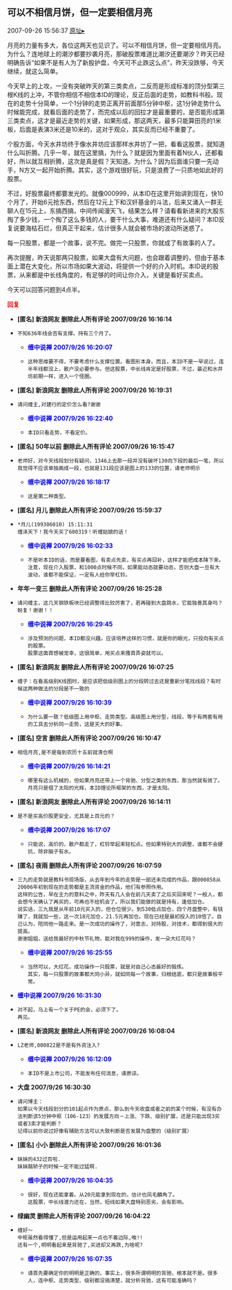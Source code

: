 ## 可以不相信月饼，但一定要相信月亮
2007-09-26 15:56:37
[原址▸](http://www.fxgan.com/chan_time/2007_07_12/708.htm)



 月亮的力量有多大，各位这两天也见识了。可以不相信月饼，但一定要相信月亮。为什么？连地球上的潮汐都要抄袭月亮，那破股票难道比潮汐还要潮汐？昨天已经明确告诉“如果不是有人为了新股护盘，今天可不止跌这么点”，昨天没跌够，今天继续，就这么简单。


 


 今天早上的上攻，一没有突破昨天的第三类卖点，二反而是形成标准的顶分型第三根K线的上冲，不管你相信不相信本ID的理论，反正后面的走势，如教科书般。现在的走势十分简单，一个1分钟的走势正离开前面那5分钟中枢，这1分钟走势什么时候能完成，就看后面的走势了，而完成以后的回拉才是最重要的，是否能形成第三类卖点，这才是最近走势的关键，如果形成，那这两天，最多只能算田亮的1米板，后面是表演3米还是10米的，这对于观众，其实反而已经不重要了。


 


 个股方面，今天水井坊终于像水井坊应该那样水井坊了一把，看看这股票，就知道什么叫折腾。几乎一年，就在这里搞，为什么？就是因为里面有着N伙人，还都看好，所以就互相折腾，这次是真是假？天知道。为什么？因为后面谁只要一先动手，N方又一起开始折腾。其实，这个游戏很好玩，只是浪费了一只质地如此好的股票。


 


 不过，好股票最终都要发光的。就像000999，从本ID在这里开始讲到现在，快10个月了，开始6元抢东西，然后在12元上下和汉奸基金的斗法，后来又涌入一群无聊人在15元上，东搞西搞，中间传闻漫天飞，结果怎么样？请看看新进来的大股东掏了多少钱，一个掏了这么多钱的人，要干什么大事，难道还有什么疑问？本ID反复说要海枯石烂，但真正干起来，估计很多人就会被市场的波动所迷惑了。


 


 每一只股票，都是一个故事，说不完。做完一只股票，你就成了有故事的人了。


 


 再次提醒，昨天说那两只股票，如果大盘有大问题，也会跟着调整的，但由于基本面上潜在大变化，所以市场如果大波动，将提供一个好的介入时机。本ID说的股票，从来都是中长线角度的，有足够的时间让你介入，关键是看好买卖点。


 


 今天可以回答问题到4点半。


 


 





<font color='red'>**回复**</font>


- **[匿名] 新浪网友 删除此人所有评论  2007/09/26 16:16:14**
- ```
  不知636年线会否有支撑。持有三个月了。
  ```
   - **<font color='blue'>缠中说禅 2007/9/26 16:20:07</font>**
   - ```
     这种思维要不得，不要考虑什么支撑位置。看图形本身。而且，本ID不是一早说过，连半年线都没上，散户没必要参与。但这股票，中长线肯定是好股票，不过，最近和水井坊前期一样，进入一个怪圈。
     ```
- **[匿名] 新浪网友 删除此人所有评论  2007/09/26 16:19:31**
- ```
  请问缠主,对建行的定价怎么看?谢谢
  ```
   - **<font color='blue'>缠中说禅 2007/9/26 16:22:40</font>**
   - ```
     本ID只看走势，不看定价。
     ```
- **[匿名] 50年以前 删除此人所有评论  2007/09/26 16:15:47**
- ```
  老师好，对今天线段划分有疑问，1346上去那一段并没有破坏130向下段的最后一笔，所以我觉得不应该单独画成一段，也就是131段应该是图上的133的位置，请老师明示
  ```
   - **<font color='blue'>缠中说禅 2007/9/26 16:18:17</font>**
   - ```
     这是第二种类型。
     ```
- **[匿名] 月儿 删除此人所有评论  2007/09/26 15:59:37**
- ```
  *月儿(199306010) 15:11:31
  缠泽天下！我今天买了600319！听缠姑娘的话！
  ```
   - **<font color='blue'>缠中说禅 2007/9/26 16:02:33</font>**
   - ```
     不是听本ID的话，而是要看图，有卖点先卖，有买点再回补，这样才能把成本降下来。
     注意，现在介入股票，和1000点时候不同，如果能动态就要动态，否则大盘一旦有大波动，谁都不能保证，一定有人给你举杠铃。
     ```
- **年年一变三 删除此人所有评论  2007/09/26 16:25:28**
- ```
  请问缠主，这几天钢铁板块已经调整得比较厉害了，若再碰到大盘跳水，它能独善其身吗？
  盼复！谢谢！！
  ```
   - **<font color='blue'>缠中说禅 2007/9/26 16:29:45</font>**
   - ```
     涉及预测的问题，本ID都没兴趣。应该培养这样的习惯，就是你的眼光，只投向有买点的股票。
     股票这面首想被宠幸，这很简单，用买点来搔首弄姿就可以。
     ```
- **[匿名] 新浪网友 删除此人所有评论  2007/09/26 16:07:25**
- ```
  缠子：在看高级别K线图时，是应该把低级别图上的分段转过去还是重新分笔找线段？有时候这两种做法的分段是不一致的
  ```
   - **<font color='blue'>缠中说禅 2007/9/26 16:10:39</font>**
   - ```
     为什么要一致？低级图上用中枢、走势类型。高级图上用分型，线段，等于有两套有用的工具去分析同一走势，这是天大的好事。
     ```
- **[匿名] 空言 删除此人所有评论  2007/09/26 16:10:47**
- ```
  相信月亮,是不是每到农历十五前就清仓啊
  ```
   - **<font color='blue'>缠中说禅 2007/9/26 16:14:21</font>**
   - ```
     哪里有这么机械的，但如果月亮还带上一个背驰、分型之类的东西，那当然就有效了。
     月亮只是借了太阳的光辉，本ID理论所框架的东西，才是太阳。
     ```
- **[匿名] 新浪网友 删除此人所有评论  2007/09/26 16:14:11**
- ```
  是不是买高价股更安全，尤其是上百元的？
  ```
   - **<font color='blue'>缠中说禅 2007/9/26 16:17:07</font>**
   - ```
     只能说，高价的，散户都走了，杠铃举起来轻松点。但如果特别大的调整，谁都不会硬抗，除非脑子有水。
     ```
- **[匿名] 夜雨 删除此人所有评论  2007/09/26 16:07:59**
- ```
  三九的走势就是教科书现场版，从去年到今年的走势是一部还未完成的作品，跟000858从20006年初到现在的走势都是主流资金的作品，他们有参照作用。
  这样的公告，早在主力的意料之中，昨天有几人会在前几天卖了之后买回来呢？一般人，都会想今天确认了再买的，可再也不给机会了。所以我们能做的就是持有，逢低加仓。
  说实话，三九我是从年前10元买入的，但仓位很少。到530低点加仓，四个月盘整中，有钱赚了，我就加一些，这一次18元加仓，21.5元再加仓。现在已经是最初投入的10倍了。自己认为，陪同他一路走来。是一次成功的操作了，对意志，对持股，对技术，都得到很大的提高。
  谢谢姐姐，送给我最好的中秋节礼物，能对我在999的操作，发一朵大红花吗？
  ```
   - **<font color='blue'>缠中说禅 2007/9/26 16:25:55</font>**
   - ```
     当然可以，大红花。成功操作一只股票，就是对自己心态最好的锻炼。
     其实，每一只股票的故事都大同小异，就如同每一个故事，归根结底，都只是故事般平常。
     ```
- **<font color='blue'>缠中说禅 2007/9/26 16:31:30</font>**
- ```
  对不起，马上有一个关于PE的会，必须下了。
  再见。
  ```
- **[匿名] 新浪网友 删除此人所有评论  2007/09/26 16:08:04**
- ```
  LZ老师,000822是不是有外资注入?
  ```
   - **<font color='blue'>缠中说禅 2007/9/26 16:12:09</font>**
   - ```
     本ID不是上市公司，不能发布任何消息，请原谅。
     ```
- **大盘 2007/9/26 16:30:30**
- ```
  请问博主：
  如果以今天线段划分的101起点作为原点，那么到今天收盘或者之前的某个时候，有没有办法判断该5分钟中枢（106-123）的发展方向－上涨、下跌、级别扩展，还是只能出现3买或者3卖才能判断？
  记得以前你说过好像有辅助方法可以大致判断是否发展为盘整的（级别扩展）
  ```
- **[匿名] 小小 删除此人所有评论  2007/09/26 16:01:36**
- ```
  妹妹的432过百啦.
  妹妹踹轿子的时候一定不能过猛啊.
  ```
   - **<font color='blue'>缠中说禅 2007/9/26 16:04:35</font>**
   - ```
     很好，现在还能拿着。从20元能拿到现在的，估计也凤毛麟角了。
     这股票，中长线潜力还在，当然，短线如果大盘特别恶劣，会有影响。
     ```
- **绿幽灵 删除此人所有评论  2007/09/26 16:04:22**
- ```
  缠好～
  中枢虽然看得懂了,但是运用起来一点也不着边际,唉!!
  还有一个,明明看起来是背驰了,买进却又再跌,为啥呢?
  ```
   - **<font color='blue'>缠中说禅 2007/9/26 16:07:35</font>**
   - ```
     请首先要确定你的明明是正确的，事实上，很多所谓明明的背驰，根本就不是。很多人，连中枢、走势类型、级别都没搞清楚，就分析背驰，这有可能准确吗？
     ```
